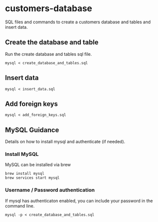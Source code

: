 # customers-database

SQL files and commands to create a customers database and tables and insert data.

## Create the database and table

Run the create database and tables sql file.

```
mysql < create_database_and_tables.sql
```

## Insert data

```
mysql < insert_data.sql
```

## Add foreign keys

```
mysql < add_foreign_keys.sql
```

## MySQL Guidance

Details on how to install mysql and authenticate (if needed).

### Install MySQL

MySQL can be installed via brew

```
brew install mysql
brew services start mysql
```

### Username / Password authentication

If mysql has authenticaton enabled, you can include your password in the command line.

```
mysql -p < create_database_and_tables.sql
```
